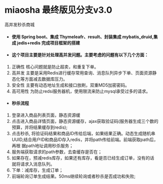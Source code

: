 # miaosha   最终版见分支v3.0
高并发秒杀商城
- #### 使用 Spring boot、集成 Thymeleafr、result、封装集成 mybatis_druid,集成 jedis+redis 完成项目框架的搭建
- #### 这个项目主要是针对处理高并发问题。主要考虑的问题有以下几个方面：
1. 正确性  核心问题就是防止超卖，和重复下单。
2. 高并发  主要是采用Redis进行缓存常用查询、消息队列异步下单、页面资源静态化等方面减去数据库压力。
3. 安全性  主要有动态地址生成和接口放刷，双重MD5加密密码。
4. 高可用性  为防止redsi服务器机，使用限流来防止mysql承受过多的请求。

-  #### 秒杀流程
1. 登录进入商品列表页面，静态资源缓
2. 点击进入商品详情页面，静态资源缓存，ajax获取验证码(服务器生成三个数的预算，并将结果缓存到redis);
3. 点击秒杀, 将验证码结果和商品ID传给后端，如果结果正确。动态生成随机串UUID,结合用户ID和商品ID存入redis，并将path传给前端。前端获取path后，再根    据path地址调用秒杀服务；
4. 服务端获取请求的path参数，去查缓存是否在；
5. 如果存在，预减redis库存，如果还有库存，看是否已经生成订单，没有的话就将请求入消息队列。
6. 下单：减库存，生成订单；
7. 前端轮询订单生成结果。50ms继续轮询或者秒杀是否成功和失败;
